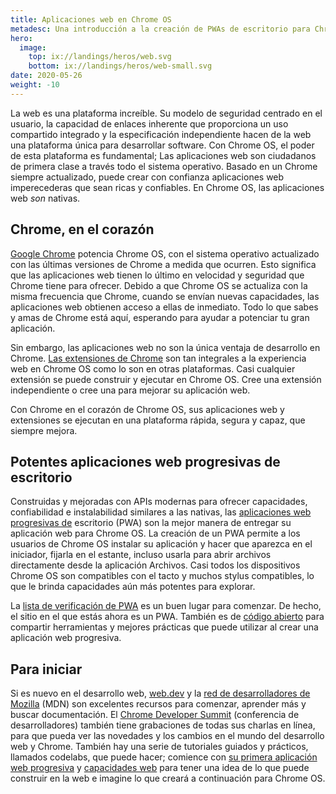 ```yaml
---
title: Aplicaciones web en Chrome OS
metadesc: Una introducción a la creación de PWAs de escritorio para Chrome OS.
hero:
  image:
    top: ix://landings/heros/web.svg
    bottom: ix://landings/heros/web-small.svg
date: 2020-05-26
weight: -10
---
```


La web es una plataforma increíble. Su modelo de seguridad centrado en el usuario, la capacidad de enlaces inherente que proporciona un uso compartido integrado y la especificación independiente hacen de la web una plataforma única para desarrollar software. Con Chrome OS, el poder de esta plataforma es fundamental; Las aplicaciones web son ciudadanos de primera clase a través todo el sistema operativo. Basado en un Chrome siempre actualizado, puede crear con confianza aplicaciones web imperecederas que sean ricas y confiables. En Chrome OS, las aplicaciones web _son_ nativas.

## Chrome, en el corazón

[Google Chrome](https://www.google.com/chrome/?hl={{locale.code}}) potencia Chrome OS, con el sistema operativo actualizado con las últimas versiones de Chrome a medida que ocurren. Esto significa que las aplicaciones web tienen lo último en velocidad y seguridad que Chrome tiene para ofrecer. Debido a que Chrome OS se actualiza con la misma frecuencia que Chrome, cuando se envían nuevas capacidades, las aplicaciones web obtienen acceso a ellas de inmediato. Todo lo que sabes y amas de Chrome está aquí, esperando para ayudar a potenciar tu gran aplicación.

Sin embargo, las aplicaciones web no son la única ventaja de desarrollo en Chrome. [Las extensiones de Chrome](https://developer.chrome.com/extensions) son tan integrales a la experiencia web en Chrome OS como lo son en otras plataformas. Casi cualquier extensión se puede construir y ejecutar en Chrome OS. Cree una extensión independiente o cree una para mejorar su aplicación web.

Con Chrome en el corazón de Chrome OS, sus aplicaciones web y extensiones se ejecutan en una plataforma rápida, segura y capaz, que siempre mejora.

## Potentes aplicaciones web progresivas de escritorio

Construidas y mejoradas con APIs modernas para ofrecer capacidades, confiabilidad e instalabilidad similares a las nativas, las [aplicaciones web progresivas de](https://web.dev/what-are-pwas/) escritorio (PWA) son la mejor manera de entregar su aplicación web para Chrome OS. La creación de un PWA permite a los usuarios de Chrome OS instalar su aplicación y hacer que aparezca en el iniciador, fijarla en el estante, incluso usarla para abrir archivos directamente desde la aplicación Archivos. Casi todos los dispositivos Chrome OS son compatibles con el tacto y muchos stylus compatibles, lo que le brinda capacidades aún más potentes para explorar.

La [lista de verificación de PWA](https://web.dev/pwa-checklist/) es un buen lugar para comenzar. De hecho, el sitio en el que estás ahora es un PWA. También es de [código abierto](https://github.com/chromeos/chromeos.dev) para compartir herramientas y mejores prácticas que puede utilizar al crear una aplicación web progresiva.

## Para iniciar

Si es nuevo en el desarrollo web, [web.dev](https://web.dev/) y la [red de desarrolladores de Mozilla](https://developer.mozilla.org/en-US/) (MDN) son excelentes recursos para comenzar, aprender más y buscar documentación. El [Chrome Developer Summit](https://developer.chrome.com/devsummit/) (conferencia de desarrolladores) también tiene grabaciones de todas sus charlas en línea, para que pueda ver las novedades y los cambios en el mundo del desarrollo web y Chrome. También hay una serie de tutoriales guiados y prácticos, llamados codelabs, que puede hacer; comience con [su primera aplicación web progresiva](https://codelabs.developers.google.com/codelabs/your-first-pwapp/index.html#0) y [capacidades web](https://codelabs.developers.google.com/codelabs/web-capabilities/index.html) para tener una idea de lo que puede construir en la web e imagine lo que creará a continuación para Chrome OS.
